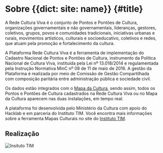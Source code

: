 # Sobre {{dict: site: name}} {#title}

A Rede Cultura Viva é o conjunto de Pontos e Pontões de Cultura, organizações governamentais e não governamentais, lideranças, gestores, coletivos, grupos, povos e comunidades tradicionais, iniciativas urbanas e rurais, movimentos artísticos, culturais e socioeducativo, coletivos e redes, que atuam pela promoção e fortalecimento da cultura.

A Plataforma Rede Cultura Viva é a ferramenta de implementação do Cadastro Nacional de Pontos e Pontões de Cultura, instrumento da Política Nacional de Cultura Viva, instituída pela Lei nº 13.018/2014 e regulamentada pela Instrução Normativa MinC nº 08 de 11 de maio de 2016. A gestão da Plataforma é realizada por meio de Comissão de Gestão Compartilhada com composição paritária entre administração pública e sociedade civil.

Os dados estão integrados com o <a href="http://mapas.cultura.gov.br/">Mapa da Cultura</a>, sendo assim, todos os Pontos e Pontões de Cultura cadastrados na Rede Cultura Viva ou no Mapa da Cultura aparecem nas duas instalações, em tempo real.

A plataforma foi desenvolvida pelo Ministério da Cultura com apoio do Hacklab e em parceria do Instituto TIM. Você encontra mais informações sobre a ferramenta Mapas Culturais no site do <a href="http://institutotim.org.br/project/mapas-culturais/">Instituto TIM</a>.

<h2>Realização</h2>
<img class="alignleft" src="/assets/img/instituto-tim-white.png" alt="Insituto TIM" />

